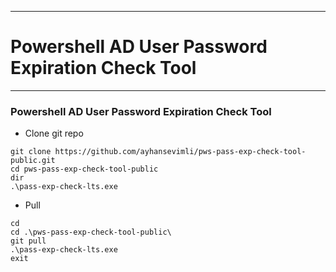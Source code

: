 **********************************************************************************************************
#
# Powershell AD User Password Expiration Check Tool
**********************************************************************************************************

### Powershell AD User Password Expiration Check Tool
* Clone git repo
```
git clone https://github.com/ayhansevimli/pws-pass-exp-check-tool-public.git
cd pws-pass-exp-check-tool-public
dir
.\pass-exp-check-lts.exe
```
* Pull
```
cd
cd .\pws-pass-exp-check-tool-public\
git pull
.\pass-exp-check-lts.exe
exit


```
